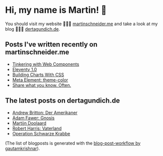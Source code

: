 # Hi, my name is Martin! 👋 
You should visit my website 👨🏼‍💻  [martinschneider.me](https://martinschneider.me) and take a look at my blog 🤷🏼‍♂️ [dertagundich.de](https://www.dertagundich.de).

## Posts I've written recently on martinschneider.me
<!-- MSME-POST-LIST:START -->
- [Tinkering with Web Components](https://martinschneider.me/articles/tinkering-with-web-components/)
- [Eleventy 1.0](https://martinschneider.me/articles/eleventy-1-0/)
- [Building Charts With CSS](https://martinschneider.me/articles/building-charts-with-css/)
- [Meta Element: theme-color](https://martinschneider.me/articles/meta-element-theme-color/)
- [Share what you know. Often.](https://martinschneider.me/articles/share-what-you-know-often/)
<!-- MSME-POST-LIST:END -->

## The latest posts on dertagundich.de
<!-- DTUI-POST-LIST:START -->
- [Andrew Britton: Der Amerikaner](https://www.dertagundich.de/2022/04/17/andrew-britton-der-amerikaner/)
- [Adam Fawer: Gnosis](https://www.dertagundich.de/2022/04/10/adam-fawer-gnosis/)
- [Martijn Doolaard](https://www.dertagundich.de/2022/04/03/martijn-doolaard/)
- [Robert Harris: Vaterland](https://www.dertagundich.de/2022/03/27/robert-harris-vaterland/)
- [Operation Schwarze Krabbe](https://www.dertagundich.de/2022/03/20/operation-schwarze-krabbe/)
<!-- DTUI-POST-LIST:END -->

(The list of blogposts is generated with the [blog-post-workflow by gautamkrishnar](https://github.com/gautamkrishnar/blog-post-workflow)).
